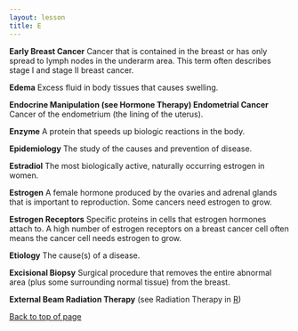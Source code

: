 ```yaml
---
layout: lesson
title: E
---
```


<a name="top"></a>

**Early Breast Cancer** 
Cancer that is contained in the breast or has only spread to lymph nodes in the underarm area. This term often describes stage I and stage II breast cancer.
 
**Edema** 
Excess fluid in body tissues that causes swelling.

**Endocrine Manipulation (see Hormone Therapy) Endometrial Cancer** 
Cancer of the endometrium (the lining of the uterus).

**Enzyme** 
A protein that speeds up biologic reactions in the body.

**Epidemiology** 
The study of the causes and prevention of disease.

**Estradiol** 
The most biologically active, naturally occurring estrogen in women.

**Estrogen** 
A female hormone produced by the ovaries and adrenal glands that is important to reproduction. Some cancers need estrogen to grow.

**Estrogen Receptors** 
Specific proteins in cells that estrogen hormones attach to. A high number of estrogen receptors on a breast cancer cell often means the cancer cell needs estrogen to grow.

**Etiology** 
The cause(s) of a disease.

**Excisional Biopsy** 
Surgical procedure that removes the entire abnormal area (plus some surrounding normal tissue) from the breast.

**External Beam Radiation Therapy** (see Radiation Therapy in [R](/R/index.html)) 

<a href="#top">Back to top of page</a>
